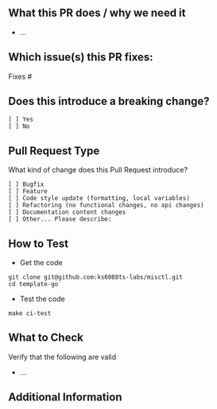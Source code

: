 ## What this PR does / why we need it

<!-- Describe the intention of the changes being proposed. What problem does it solve or functionality does it add? -->

- ...

## Which issue(s) this PR fixes:

<!--
Automatically closes linked issue when PR is merged.
Usage: `Fixes #<issue number>`, or `Fixes (paste link of issue)`.
-->

Fixes #

## Does this introduce a breaking change?

<!-- Mark one with an "x". -->

```
[ ] Yes
[ ] No
```

## Pull Request Type

What kind of change does this Pull Request introduce?

<!-- Please check the one that applies to this PR using "x". -->

```
[ ] Bugfix
[ ] Feature
[ ] Code style update (formatting, local variables)
[ ] Refactoring (no functional changes, no api changes)
[ ] Documentation content changes
[ ] Other... Please describe:
```

## How to Test

- Get the code

```
git clone git@github.com:ks6088ts-labs/misctl.git
cd template-go
```

- Test the code
<!-- Add steps to run the tests suite and/or manually test -->

```
make ci-test
```

## What to Check

Verify that the following are valid

- ...

## Additional Information

<!-- Add any other helpful information that may be needed here. -->
